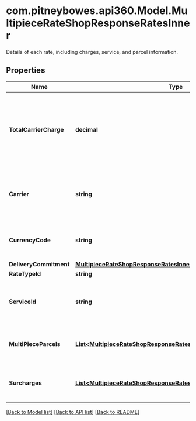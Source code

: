 # com.pitneybowes.api360.Model.MultipieceRateShopResponseRatesInner
Details of each rate, including charges, service, and parcel information.

## Properties

Name | Type | Description | Notes
------------ | ------------- | ------------- | -------------
**TotalCarrierCharge** | **decimal** | The total amount payable to the carrier, including base charges, surcharges, and other fees. | [optional] 
**Carrier** | **string** | The name of the carrier providing the shipping service. | [optional] 
**CurrencyCode** | **string** | The currency in which the rates are calculated. | [optional] 
**DeliveryCommitment** | [**MultipieceRateShopResponseRatesInnerDeliveryCommitment**](MultipieceRateShopResponseRatesInnerDeliveryCommitment.md) |  | [optional] 
**RateTypeId** | **string** | description | [optional] 
**ServiceId** | **string** | The identifier for the shipping service to be used. | [optional] 
**MultiPieceParcels** | [**List&lt;MultipieceRateShopResponseRatesInnerMultiPieceParcelsInner&gt;**](MultipieceRateShopResponseRatesInnerMultiPieceParcelsInner.md) | Details of each parcel within the multipiece shipment. | [optional] 
**Surcharges** | [**List&lt;MultipieceRateShopResponseRatesInnerSurchargesInner&gt;**](MultipieceRateShopResponseRatesInnerSurchargesInner.md) | A list of surcharges applied to the entire shipment. | [optional] 

[[Back to Model list]](../../README.md#documentation-for-models) [[Back to API list]](../../README.md#documentation-for-api-endpoints) [[Back to README]](../../README.md)

